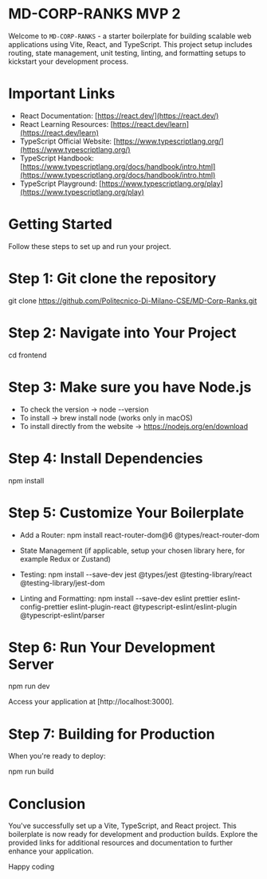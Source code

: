 # MD-CORP-RANKS MVP 2

Welcome to `MD-CORP-RANKS` - a starter boilerplate for building scalable web applications using Vite, React, and TypeScript. This project setup includes routing, state management, unit testing, linting, and formatting setups to kickstart your development process.

# Important Links

- React Documentation: [https://react.dev/](https://react.dev/)
- React Learning Resources: [https://react.dev/learn](https://react.dev/learn)
- TypeScript Official Website: [https://www.typescriptlang.org/](https://www.typescriptlang.org/)
- TypeScript Handbook: [https://www.typescriptlang.org/docs/handbook/intro.html](https://www.typescriptlang.org/docs/handbook/intro.html)
- TypeScript Playground: [https://www.typescriptlang.org/play](https://www.typescriptlang.org/play)

# Getting Started

Follow these steps to set up and run your project.

# Step 1: Git clone the repository

git clone https://github.com/Politecnico-Di-Milano-CSE/MD-Corp-Ranks.git

# Step 2: Navigate into Your Project

cd frontend

# Step 3: Make sure you have Node.js 

- To check the version -> node --version
- To install -> brew install node (works only in macOS)
- To install directly from the website -> https://nodejs.org/en/download

# Step 4: Install Dependencies

npm install

# Step 5: Customize Your Boilerplate

- Add a Router:
  npm install react-router-dom@6 @types/react-router-dom

- State Management (if applicable, setup your chosen library here, for example Redux or Zustand)

- Testing:
  npm install --save-dev jest @types/jest @testing-library/react @testing-library/jest-dom

- Linting and Formatting:
  npm install --save-dev eslint prettier eslint-config-prettier eslint-plugin-react @typescript-eslint/eslint-plugin @typescript-eslint/parser


# Step 6: Run Your Development Server

npm run dev


Access your application at [http://localhost:3000].

# Step 7: Building for Production

When you're ready to deploy:

npm run build


# Conclusion

You've successfully set up a Vite, TypeScript, and React project. This boilerplate is now ready for development and production builds. Explore the provided links for additional resources and documentation to further enhance your application.

Happy coding